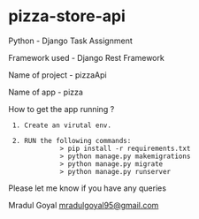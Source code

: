 # pizza-store-api
Python - Django Task Assignment

Framework used - Django Rest Framework

Name of project - pizzaApi

Name of app - pizza


How to get the app running ?

     1. Create an virutal env.
     
     2. RUN the following commands:
                 > pip install -r requirements.txt 
                 > python manage.py makemigrations
                 > python manage.py migrate
                 > python manage.py runserver

Please let me know if you have any queries

Mradul Goyal
mradulgoyal95@gmail.com
